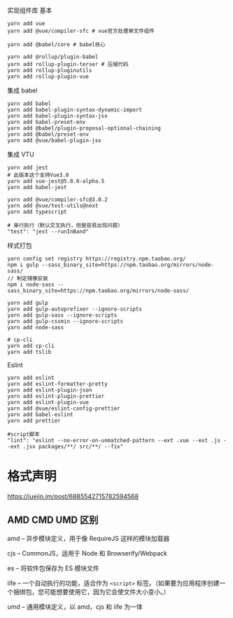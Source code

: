 实现组件库 基本

```
yarn add vue
yarn add @vue/compiler-sfc # vue官方处理单⽂件组件

yarn add @babel/core # babel核⼼

yarn add @rollup/plugin-babel
yarn add rollup-plugin-terser # 压缩代码
yarn add rollup-pluginutils
yarn add rollup-plugin-vue
```

集成 babel

```
yarn add babel
yarn add babel-plugin-syntax-dynamic-import
yarn add babel-plugin-syntax-jsx
yarn add babel-preset-env
yarn add @babel/plugin-proposal-optional-chaining
yarn add @babel/preset-env
yarn add @vue/babel-plugin-jsx
```

集成 VTU

```
yarn add jest
# 此版本这个⽀持Vue3.0
yarn add vue-jest@5.0.0-alpha.5
yarn add babel-jest

yarn add @vue/compiler-sfc@3.0.2
yarn add @vue/test-utils@next
yarn add typescript

# 串行执⾏（默认交叉执行，但是容易出现问题）
"test": "jest --runInBand"
```

样式打包

```
yarn config set registry https://registry.npm.taobao.org/
npm i gulp --sass_binary_site=https://npm.taobao.org/mirrors/node-sass/
// 制定镜像安装
npm i node-sass --sass_binary_site=https://npm.taobao.org/mirrors/node-sass/

yarn add gulp
yarn add gulp-autoprefixer --ignore-scripts
yarn add gulp-sass --ignore-scripts
yarn add gulp-cssmin --ignore-scripts
yarn add node-sass

# cp-cli
yarn add cp-cli
yarn add tslib
```

Eslint

```
yarn add eslint
yarn add eslint-formatter-pretty
yarn add eslint-plugin-json
yarn add eslint-plugin-prettier
yarn add eslint-plugin-vue
yarn add @vue/eslint-config-prettier
yarn add babel-eslint
yarn add prettier

#script脚本
"lint": "eslint --no-error-on-unmatched-pattern --ext .vue --ext .js --ext .jsx packages/**/ src/**/ --fix"
```

# 格式声明

https://juejin.im/post/6885542715782594568

## AMD CMD UMD 区别

amd – 异步模块定义，⽤于像 RequireJS 这样的模块加载器

cjs – CommonJS，适⽤于 Node 和 Browserify/Webpack

es – 将软件包保存为 ES 模块⽂件

iife – ⼀个⾃动执⾏的功能，适合作为 `<script>` 标签。（如果要为应⽤程序创建⼀个捆绑包，您可能想要使⽤它，因为它会使⽂件⼤⼩变⼩。）

umd – 通⽤模块定义，以 amd，cjs 和 iife 为⼀体
